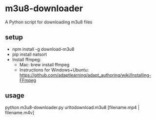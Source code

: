 # m3u8-downloader
A Python script for downloading m3u8 files

## setup
* npm install -g download-m3u8
* pip install natsort
* Install ffmpeg:
    * Mac: brew install ffmpeg
    * Instructions for Windows+Ubuntu: https://github.com/adaptlearning/adapt_authoring/wiki/Installing-FFmpeg

## usage
python m3u8-downloader.py urltodownload.m3u8 [filename.mp4 | filename.m4v]
